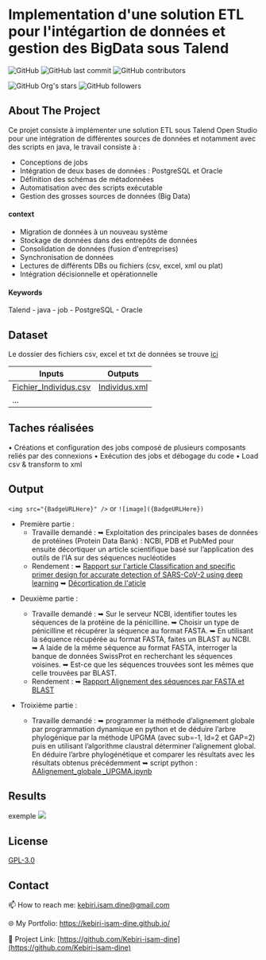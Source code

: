 # Implementation d'une solution ETL pour l'intégartion de données et gestion des BigData sous Talend




![GitHub](https://img.shields.io/github/license/kebiri-isam-dine/Implementation-d-une-solution-ETL-et-gestion-des-BigData-sous-Talend?color=g&style=for-the-badge)
![GitHub last commit](https://img.shields.io/github/last-commit/kebiri-isam-dine/Implementation-d-une-solution-ETL-et-gestion-des-BigData-sous-Talend?color=red&style=for-the-badge)
![GitHub contributors](https://img.shields.io/github/contributors/kebiri-isam-dine/Implementation-d-une-solution-ETL-et-gestion-des-BigData-sous-Talend?color=yellow&style=for-the-badge)

![GitHub Org's stars](https://img.shields.io/github/stars/kebiri-isam-dine?style=social)
![GitHub followers](https://img.shields.io/github/followers/kebiri-isam-dine?style=social)




## About The Project

Ce projet consiste à implémenter une solution ETL sous Talend Open Studio pour une intégration de différentes sources de données et notamment avec des scripts en java, le travail consiste à :

- Conceptions de jobs
- Intégration de deux bases de données : PostgreSQL et Oracle
- Définition des schémas de métadonnées
- Automatisation avec des scripts exécutable
- Gestion des grosses sources de données (Big Data)

#### context

- Migration de données à un nouveau système
- Stockage de données dans des entrepôts de données
- Consolidation de données (fusion d'entreprises)
- Synchronisation de données
- Lectures de différents DBs ou fichiers (csv, excel, xml ou plat)
- Intégration décisionnelle et opérationnelle

#### Keywords

Talend  - java - job - PostgreSQL - Oracle


## Dataset

Le dossier des fichiers csv, excel et txt de données se trouve [ici](/Data_csv/Fichiers/)

| Inputs                                                                                                                                 | Outputs                                                                                                                      |
| ------------------------------------------------------------------------------------------------------------------------------------- | ------------------------------------------------------------------------------------------------------------------------- |
| [Fichier_Individus.csv](/Data/Inputs/Fichier_Individus.csv) | [Individus.xml](/Data/Output/Individus.xml)  |
| ...                      | 



## Taches réalisées

• Créations et configuration des jobs composé de plusieurs composants reliés par des connexions
• Exécution des jobs et débogage du code
• Load csv & transform to xml



## Output

`<img src="{BadgeURLHere}" />` or `![image]({BadgeURLHere})`
- Première partie :
  * Travaille demandé :
➥ Exploitation des principales bases de données de protéines (Protein Data Bank) : NCBI, PDB et PubMed pour ensuite décortiquer un article scientifique basé sur l’application des outils de l’IA sur des séquences nucléotides
  * Rendement :
➥ [Rapport sur l'article Classification and specific primer design for accurate detection of SARS-CoV-2 using deep learning](Output/Rapport01.pdf)
➥ [Décortication de l'aticle](Output/Décortication_de_l'aticle.pdf)
  
* Deuxième partie :
  * Travaille demandé :
➥ Sur le serveur NCBI, identifier toutes les séquences de la protéine de la pénicilline.
➥ Choisir un type de pénicilline et récupérer la séquence au format FASTA.
➥ En utilisant la séquence récupérée au format FASTA, faites un BLAST au NCBI.
➥ A laide de la même séquence au format FASTA, interroger la banque de données SwissProt en recherchant les séquences voisines.
➥ Est-ce que les séquences trouvées sont les mêmes que celle trouvées par BLAST.
  * Rendement :
➥ [Rapport Alignement des séquences par FASTA et BLAST](Output/Rapport02.pdf)

* Troixième partie :
  * Travaille demandé :
  ➥ programmer la méthode d’alignement globale par programmation dynamique en python et de déduire l’arbre phylogénique par la méthode UPGMA (avec sub=-1, Id=2 et GAP=2) puis en utilisant l’algorithme claustral déterminer l’alignement global. En déduire l’arbre phylogénétique et comparer les résultats avec les résultats obtenus précédemment
  ➥ script python : [AAlignement_globale _UPGMA.ipynb](Alignement_globale%20_UPGMA.ipynb)




## Results
exemple
<img src="UNet Architecture.png" />


## License

[GPL-3.0](https://choosealicense.com/licenses/gpl-3.0/)


## Contact

📫 How to reach me: kebiri.isam.dine@gmail.com

🌐 My Portfolio: <https://kebiri-isam-dine.github.io/>

🔗 Project Link: [https://github.com/Kebiri-isam-dine](https://github.com/Kebiri-isam-dine)
